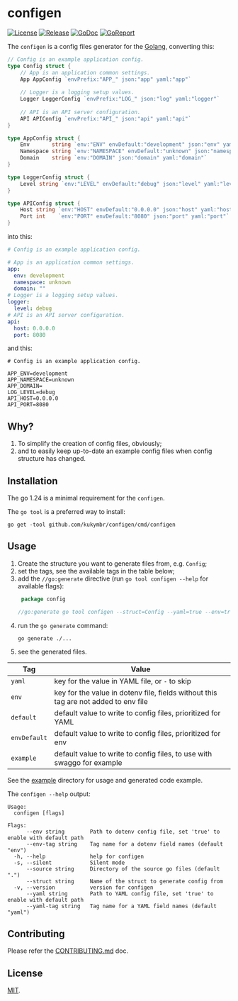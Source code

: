 # configen

[![License](https://img.shields.io/github/license/kukymbr/configen.svg)](https://github.com/kukymbr/configen/blob/main/LICENSE)
[![Release](https://img.shields.io/github/release/kukymbr/configen.svg)](https://github.com/kukymbr/configen/releases/latest)
[![GoDoc](https://godoc.org/github.com/kukymbr/configen?status.svg)](https://godoc.org/github.com/kukymbr/configen)
[![GoReport](https://goreportcard.com/badge/github.com/kukymbr/configen)](https://goreportcard.com/report/github.com/kukymbr/configen)

The `configen` is a config files generator for the [Golang](https://go.dev), converting this:

```go
// Config is an example application config.
type Config struct {
    // App is an application common settings.
    App AppConfig `envPrefix:"APP_" json:"app" yaml:"app"`
    
    // Logger is a logging setup values.
    Logger LoggerConfig `envPrefix:"LOG_" json:"log" yaml:"logger"`
    
    // API is an API server configuration.
    API APIConfig `envPrefix:"API_" json:"api" yaml:"api"`
}

type AppConfig struct {
    Env       string `env:"ENV" envDefault:"development" json:"env" yaml:"env"`
    Namespace string `env:"NAMESPACE" envDefault:"unknown" json:"namespace" yaml:"namespace"`
    Domain    string `env:"DOMAIN" json:"domain" yaml:"domain"`
}

type LoggerConfig struct {
    Level string `env:"LEVEL" envDefault:"debug" json:"level" yaml:"level"`
}

type APIConfig struct {
    Host string `env:"HOST" envDefault:"0.0.0.0" json:"host" yaml:"host"`
    Port int    `env:"PORT" envDefault:"8080" json:"port" yaml:"port"`
}
```

into this:

```yaml
# Config is an example application config.

# App is an application common settings.
app:
  env: development
  namespace: unknown
  domain: ""
# Logger is a logging setup values.
logger:
  level: debug
# API is an API server configuration.
api:
  host: 0.0.0.0
  port: 8080
```

and this:

```dotenv
# Config is an example application config.

APP_ENV=development
APP_NAMESPACE=unknown
APP_DOMAIN=
LOG_LEVEL=debug
API_HOST=0.0.0.0
API_PORT=8080
```

## Why?

1. To simplify the creation of config files, obviously;
2. and to easily keep up-to-date an example config files when config structure has changed.

## Installation

The go 1.24 is a minimal requirement for the `configen`.

The `go tool` is a preferred way to install:

```shell
go get -tool github.com/kukymbr/configen/cmd/configen
```

## Usage

1. Create the structure you want to generate files from, e.g. `Config`;
2. set the tags, see the available tags in the table below;
3. add the `//go:generate` directive (run `go tool configen --help` for available flags):
   ```go
    package config  

   //go:generate go tool configen --struct=Config --yaml=true --env=true
   ```
4. run the `go generate` command:
   ```shell
   go generate ./...
   ```
5. see the generated files.

| Tag          | Value                                                                               |
|--------------|-------------------------------------------------------------------------------------|
| `yaml`       | key for the value in YAML file, or `-` to skip                                      |
| `env`        | key for the value in dotenv file, fields without this tag are not added to env file |
| `default`    | default value to write to config files, prioritized for YAML                        |
| `envDefault` | default value to write to config files, prioritized for env                         |
| `example`    | default value to write to config files, to use with swaggo for example              |

See the [example](example) directory for usage and generated code example.

The `configen --help` output:

```text
Usage:
  configen [flags]

Flags:
      --env string        Path to dotenv config file, set 'true' to enable with default path
      --env-tag string    Tag name for a dotenv field names (default "env")
  -h, --help              help for configen
  -s, --silent            Silent mode
      --source string     Directory of the source go files (default ".")
      --struct string     Name of the struct to generate config from
  -v, --version           version for configen
      --yaml string       Path to YAML config file, set 'true' to enable with default path
      --yaml-tag string   Tag name for a YAML field names (default "yaml")
```

## Contributing

Please refer the [CONTRIBUTING.md](CONTRIBUTING.md) doc.

## License

[MIT](LICENSE).